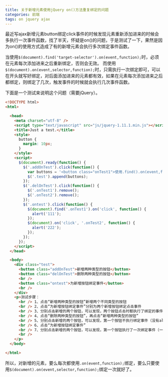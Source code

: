 ```yaml
---
title: 关于新增元素使用jQuery on()方法重复绑定的问题
categories: 前端
tags: on jquery ajax
---
```


最近写ajax新增元素button绑定click事件的时候发现元素重新添加进来的时候会多执行一次事件函数，找了半天，怀疑是on()的问题，于是测试了一下，果然是因为on()的使用方式造成了有的新增元素会执行多次绑定事件函数。

当使用`$(document).find('target-selector').on(event,function);`时，必须在元素每次添加进来之后重新绑定，否则会无效。
而使用`$(document).on(event,selector,function);`时，只需执行一次绑定即可，可以在开头就写好绑定，对后面添加进来的元素都有效，如果在元素每次添加进来之后都绑定，则绑定了几次，触发事件的时候就会执行几次事件函数。

下面是一个测试来说明这个问题（需要jQuery）。

```html
<!DOCTYPE html>
<html>

  <head>
    <meta charset="utf-8" />
    <script type="text/javascript" src="js/jquery-1.11.1.min.js"></script>
    <title>Just a test.</title>
    <style>
      button {
        margin: 10px;
      }
    </style>
    <script>
      $(document).ready(function() {
        $('.addOnTest').click(function() {
          var buttons = '<button class="onTest1">使用.find().on(event,function)的按钮</button><button class="onTest2">使用.on(event,selector,function)的按钮</button>';
          $('.test').append(buttons);
        });
        $('.delOnTest').click(function() {
          $('.onTest1').remove();
          $('.onTest2').remove();
        });
        $('.ontest').click(function() {
          $(document).find('.onTest1').on('click', function() {
            alert('111');
          });
          $(document).on('click', '.onTest2', function() {
            alert('222');
          });
        });
      });
    </script>
  </head>

  <body>
    <div class="test">
      <button class="addOnTest">新增两种类型的按钮</button>
      <button class="delOnTest">删除两种类型的按钮</button>
      <br />
      <button class="ontest">为新增按钮绑定事件</button>
      <br />
    </div>
    <p>测试步骤：
      <br /> 1、点击“新增两种类型的按钮”新增两个不同类型的按钮
      <br /> 2、点击“为新增按钮绑定事件”分别为两个新增按钮绑定点击事件
      <br /> 3、分别点击新增的两个按钮，可以发现，两个按钮点击时都执行了绑定的事件（都有alert）
      <br /> 4、点击“删除两种类型的按钮”，再点击“新增两种类型的按钮”
      <br /> 5、分别点击新增的两个按钮，可以发现，第一个按钮不执行绑定事件（没有alert），第二个按钮执行了绑定事件（有弹出alert窗口）
      <br /> 6、点击“为新增按钮绑定事件”
      <br /> 7、分别点击新增的两个按钮，可以发现，第一个按钮执行了一次绑定事件（一个alert），而第二个按钮执行了两次（两个alert）
      <br />
    </p>
  </body>

</html>
```


所以，对新增的元素，要么每次都使用`.on(event,function);`绑定，要么只要使用`$(document).on(event,selector,function);`绑定一次就好了。

